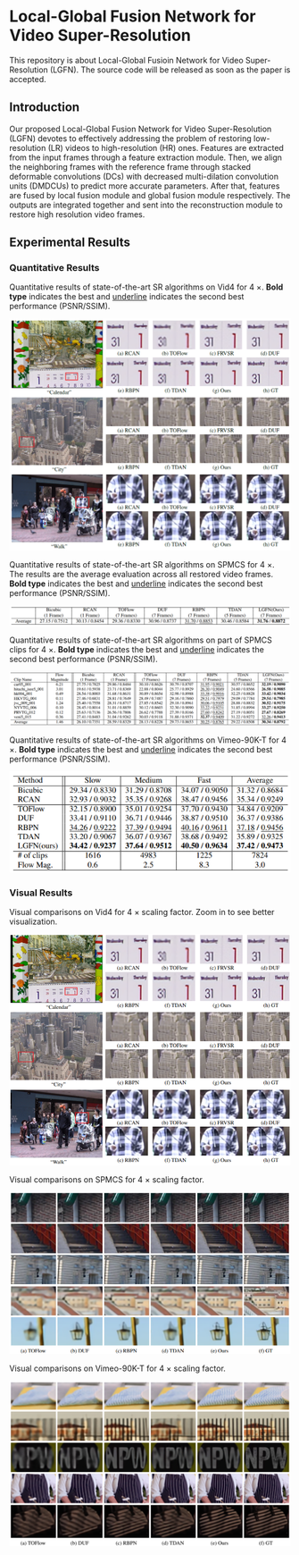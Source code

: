# Local-Global Fusion Network for Video Super-Resolution

This repository is about Local-Global Fusioin Network for Video Super-Resolution (LGFN). The source code will be released as soon as the paper is accepted.

## Introduction

Our proposed Local-Global Fusion Network for Video Super-Resolution (LGFN) devotes to effectively addressing the problem of restoring low-resolution (LR) videos to high-resolution (HR) ones. Features are extracted from the input frames through a feature extraction module. Then, we align the neighboring frames with the reference frame through stacked deformable convolutions (DCs) with decreased multi-dilation convolution units (DMDCUs) to predict more accurate parameters. After that, features are fused by local fusion module and global fusion module respectively. The outputs are integrated together and sent into the reconstruction module to restore high resolution video frames.

## Experimental Results

### Quantitative Results

Quantitative results of state-of-the-art SR algorithms on Vid4 for 4 ×.  **Bold type** indicates the best and <u>underline</u> indicates the second best performance (PSNR/SSIM). 

![quantitative_vid4](./imgs/quantitative_vid4.png)



Quantitative results of state-of-the-art SR algorithms on SPMCS for 4 ×. The results are the average evaluation across all restored video frames.  **Bold type** indicates the best and <u>underline</u> indicates the second best performance (PSNR/SSIM). 

![quantitative_spmcs_all](./imgs/quantitative_spmcs_all.png)



Quantitative results of state-of-the-art SR algorithms on part of SPMCS clips for 4 ×.  **Bold type** indicates the best and <u>underline</u> indicates the second best performance (PSNR/SSIM). 

![quantitative_spmcs_part](./imgs/quantitative_spmcs_part.png)



Quantitative results of state-of-the-art SR algorithms on Vimeo-90K-T for 4 ×.  **Bold type** indicates the best and <u>underline</u> indicates the second best performance (PSNR/SSIM). 

![quantitative_vimeo90k](./imgs/quantitative_vimeo90k.png)



### Visual Results

Visual comparisons on Vid4 for 4 × scaling factor. Zoom in to see better visualization.

![visual_spmcs](./imgs/visual_vid4.png)



Visual comparisons on SPMCS for 4 × scaling factor.

![visual_spmcs](./imgs/visual_spmcs.png)



Visual comparisons on Vimeo-90K-T for 4 × scaling factor.

![visual_vimeo90k](./imgs/visual_vimeo90k.png)

